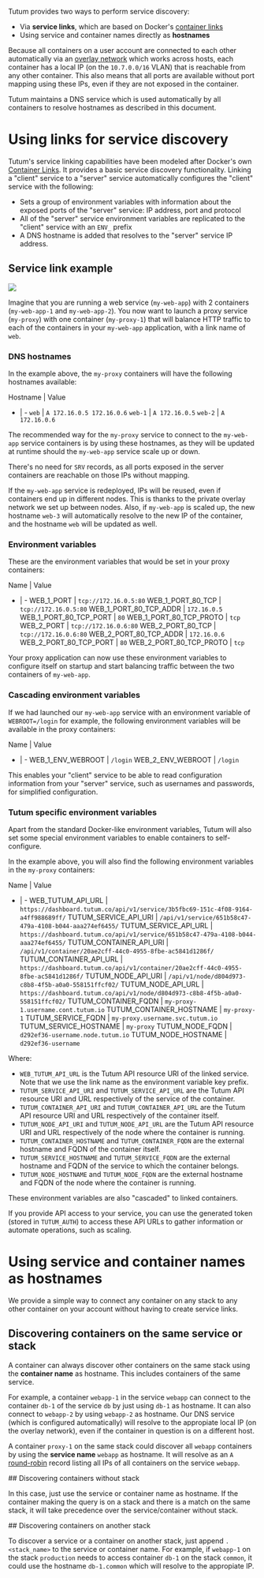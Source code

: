Tutum provides two ways to perform service discovery:

* Via **service links**, which are based on Docker's [container links](http://docs.docker.com/userguide/dockerlinks/)
* Using service and container names directly as **hostnames**

Because all containers on a user account are connected to each other automatically via an [overlay network](http://blog.tutum.co/2015/03/03/introducing-overlay-networking-for-containers-and-dynamic-links-in-tutum/) which works across hosts, each container has a local IP (on the `10.7.0.0/16` VLAN) that is reachable from any other container. This also means that all ports are available without port mapping using these IPs, even if they are not exposed in the container.

Tutum maintains a DNS service which is used automatically by all containers to resolve hostnames as described in this document.


# Using links for service discovery

Tutum's service linking capabilities have been modeled after Docker's own [Container Links](http://docs.docker.com/userguide/dockerlinks/). It provides a basic service discovery functionality. Linking a "client" service to a "server" service automatically configures the "client" service with the following:

* Sets a group of environment variables with information about the exposed ports of the "server" service: IP address, port and protocol
* All of the "server" service environment variables are replicated to the "client" service with an `ENV_` prefix
* A DNS hostname is added that resolves to the "server" service IP address.


## Service link example

![](https://s.tutum.co/support/images/service-links-diagram.png)

Imagine that you are running a web service (`my-web-app`) with 2 containers (`my-web-app-1` and `my-web-app-2`). You now want to launch a proxy service (`my-proxy`) with one container (`my-proxy-1`) that will balance HTTP traffic to each of the containers in your `my-web-app` application, with a link name of `web`.


### DNS hostnames

In the example above, the `my-proxy` containers will have the following hostnames available:

Hostname | Value
- | -
`web` | `A 172.16.0.5 172.16.0.6`
`web-1` | `A 172.16.0.5`
`web-2` | `A 172.16.0.6`

The recommended way for the `my-proxy` service to connect to the `my-web-app` service containers is by using these hostnames, as they will be updated at runtime should the `my-web-app` service scale up or down.

There's no need for `SRV` records, as all ports exposed in the server containers are reachable on those IPs without mapping.

If the `my-web-app` service is redeployed, IPs will be reused, even if containers end up in different nodes. This is thanks to the private overlay network we set up between nodes. Also, if `my-web-app` is scaled up, the new hostname `web-3` will automatically resolve to the new IP of the container, and the hostname `web` will be updated as well.


### Environment variables

These are the environment variables that would be set in your proxy containers:
                                                                                                                                                                                                                                                                                                                                                                              
Name | Value
- | -
WEB_1_PORT | `tcp://172.16.0.5:80`
WEB_1_PORT_80_TCP | `tcp://172.16.0.5:80`
WEB_1_PORT_80_TCP_ADDR | `172.16.0.5`
WEB_1_PORT_80_TCP_PORT | `80`
WEB_1_PORT_80_TCP_PROTO | `tcp`
WEB_2_PORT | `tcp://172.16.0.6:80`
WEB_2_PORT_80_TCP | `tcp://172.16.0.6:80`
WEB_2_PORT_80_TCP_ADDR | `172.16.0.6`
WEB_2_PORT_80_TCP_PORT | `80`
WEB_2_PORT_80_TCP_PROTO | `tcp`

Your proxy application can now use these environment variables to configure itself on startup and start balancing traffic between the two containers of `my-web-app`.


### Cascading environment variables

If we had launched our `my-web-app` service with an environment variable of `WEBROOT=/login` for example, the following environment variables will be available in the proxy containers:

Name | Value
- | -
WEB_1_ENV_WEBROOT | `/login`
WEB_2_ENV_WEBROOT | `/login`

This enables your "client" service to be able to read configuration information from your "server" service, such as usernames and passwords, for simplified configuration.


### Tutum specific environment variables

Apart from the standard Docker-like environment variables, Tutum will also set some special environment variables to enable containers to self-configure.

In the example above, you will also find the following environment variables in the `my-proxy` containers:

Name | Value
- | -
WEB_TUTUM_API_URL | `https://dashboard.tutum.co/api/v1/service/3b5fbc69-151c-4f08-9164-a4ff988689ff/`
TUTUM_SERVICE_API_URI | `/api/v1/service/651b58c47-479a-4108-b044-aaa274ef6455/`
TUTUM_SERVICE_API_URL | `https://dashboard.tutum.co/api/v1/service/651b58c47-479a-4108-b044-aaa274ef6455/`
TUTUM_CONTAINER_API_URI | `/api/v1/container/20ae2cff-44c0-4955-8fbe-ac5841d1286f/`
TUTUM_CONTAINER_API_URL | `https://dashboard.tutum.co/api/v1/container/20ae2cff-44c0-4955-8fbe-ac5841d1286f/`
TUTUM_NODE_API_URI | `/api/v1/node/d804d973-c8b8-4f5b-a0a0-558151ffcf02/`
TUTUM_NODE_API_URL | `https://dashboard.tutum.co/api/v1/node/d804d973-c8b8-4f5b-a0a0-558151ffcf02/`
TUTUM_CONTAINER_FQDN | `my-proxy-1.username.cont.tutum.io`
TUTUM_CONTAINER_HOSTNAME | `my-proxy-1`
TUTUM_SERVICE_FQDN | `my-proxy.username.svc.tutum.io`
TUTUM_SERVICE_HOSTNAME | `my-proxy`
TUTUM_NODE_FQDN | `d292ef36-username.node.tutum.io`
TUTUM_NODE_HOSTNAME | `d292ef36-username`

Where:

* `WEB_TUTUM_API_URL` is the Tutum API resource URI of the linked service. Note that we use the link name as the environment variable key prefix.
* `TUTUM_SERVICE_API_URI` and `TUTUM_SERVICE_API_URL` are the Tutum API resource URI and URL respectively of the service of the container.
* `TUTUM_CONTAINER_API_URI` and `TUTUM_CONTAINER_API_URL` are the Tutum API resource URI and URL respectively of the container itself.
* `TUTUM_NODE_API_URI` and `TUTUM_NODE_API_URL` are the Tutum API resource URI and URL respectively of the node where the container is running.
* `TUTUM_CONTAINER_HOSTNAME` and `TUTUM_CONTAINER_FQDN` are the external hostname and FQDN of the container itself.
* `TUTUM_SERVICE_HOSTNAME` and `TUTUM_SERVICE_FQDN` are the external hostname and FQDN of the service to which the container belongs.
* `TUTUM_NODE_HOSTNAME` and `TUTUM_NODE_FQDN` are the external hostname and FQDN of the node where the container is running.

These environment variables are also "cascaded" to linked containers.

If you provide API access to your service, you can use the generated token (stored in `TUTUM_AUTH`) to access these API URLs to gather information or automate operations, such as scaling.


# Using service and container names as hostnames

We provide a simple way to connect any container on any stack to any other container on your account without having to create service links.


## Discovering containers on the same service or stack

A container can always discover other containers on the same stack using the **container name** as hostname. This includes containers of the same service.

For example, a container `webapp-1` in the service `webapp` can connect to the container `db-1` of the service `db` by just using `db-1` as hostname. It can also connect to `webapp-2` by using `webapp-2` as hostname. Our DNS service (which is configured automatically) will resolve to the appropiate local IP (on the overlay network), even if the container in question is on a different host.

A container `proxy-1` on the same stack could discover all `webapp` containers by using the **service name** `webapp` as hostname. It will resolve as an `A` [round-robin](http://en.wikipedia.org/wiki/Round-robin_DNS) record listing all IPs of all containers on the service `webapp`.


## Discovering containers without stack

In this case, just use the service or container name as hostname. If the container making the query is on a stack and there is a match on the same stack, it will take precedence over the service/container without stack.


## Discovering containers on another stack

To discover a service or a container on another stack, just append `.<stack_name>` to the service or container name. For example, if `webapp-1` on the stack `production` needs to access container `db-1` on the stack `common`, it could use the hostname `db-1.common` which will resolve to the appropiate IP.


